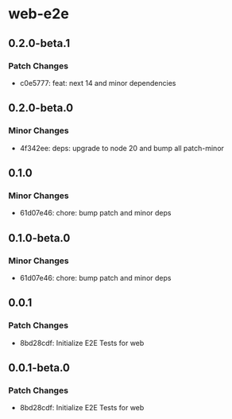 # web-e2e

## 0.2.0-beta.1

### Patch Changes

- c0e5777: feat: next 14 and minor dependencies

## 0.2.0-beta.0

### Minor Changes

- 4f342ee: deps: upgrade to node 20 and bump all patch-minor

## 0.1.0

### Minor Changes

- 61d07e46: chore: bump patch and minor deps

## 0.1.0-beta.0

### Minor Changes

- 61d07e46: chore: bump patch and minor deps

## 0.0.1

### Patch Changes

- 8bd28cdf: Initialize E2E Tests for web

## 0.0.1-beta.0

### Patch Changes

- 8bd28cdf: Initialize E2E Tests for web
